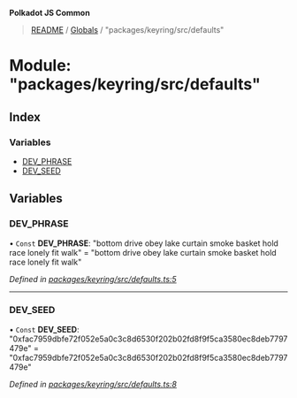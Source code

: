 **Polkadot JS Common**

> [README](../README.md) / [Globals](../globals.md) / "packages/keyring/src/defaults"

# Module: "packages/keyring/src/defaults"

## Index

### Variables

* [DEV\_PHRASE](_packages_keyring_src_defaults_.md#dev_phrase)
* [DEV\_SEED](_packages_keyring_src_defaults_.md#dev_seed)

## Variables

### DEV\_PHRASE

• `Const` **DEV\_PHRASE**: \"bottom drive obey lake curtain smoke basket hold race lonely fit walk\" = "bottom drive obey lake curtain smoke basket hold race lonely fit walk"

*Defined in [packages/keyring/src/defaults.ts:5](https://github.com/polkadot-js/common/blob/13ae8665/packages/keyring/src/defaults.ts#L5)*

___

### DEV\_SEED

• `Const` **DEV\_SEED**: \"0xfac7959dbfe72f052e5a0c3c8d6530f202b02fd8f9f5ca3580ec8deb7797479e\" = "0xfac7959dbfe72f052e5a0c3c8d6530f202b02fd8f9f5ca3580ec8deb7797479e"

*Defined in [packages/keyring/src/defaults.ts:8](https://github.com/polkadot-js/common/blob/13ae8665/packages/keyring/src/defaults.ts#L8)*
